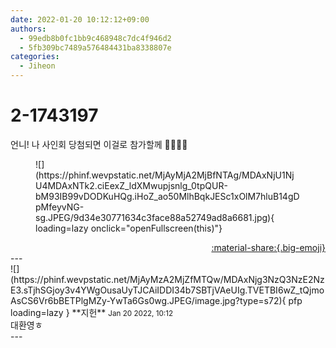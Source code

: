 ```yaml
---
date: 2022-01-20 10:12:12+09:00
authors:
  - 99edb8b0fc1bb9c468948c7dc4f946d2
  - 5fb309bc7489a576484431ba8338807e
categories:
  - Jiheon
---
```


# 2-1743197

<div class="post-container" markdown="1">
<div class="content-container md-sidebar__scrollwrap" markdown="1">

언니! 나 사인회 당첨되면 이걸로 참가할께 🍅💛💛💛
<figure markdown="1">
![](https://phinf.wevpstatic.net/MjAyMjA2MjBfNTAg/MDAxNjU1NjU4MDAxNTk2.ciEexZ_ldXMwupjsnlg_0tpQUR-bM93IB99vDODKuHQg.iHoZ_ao50MlhBqkJESc1xOlM7hluB14gDpMfeyvNG-sg.JPEG/9d34e30771634c3face88a52749ad8a6681.jpg){ loading=lazy onclick="openFullscreen(this)"}
</figure>


</div>
</div>

<div style="text-align: right;" markdown="1">
<a href="https://weverse.io/fromis9/fanpost/2-1743197" style="text-align: right;">:material-share:{.big-emoji}</a>
</div>
---

<div class="comments-container md-sidebar__scrollwrap" markdown="1">
<div class="comment" markdown="1">
<div class='id-container' markdown="1">
![](https://phinf.wevpstatic.net/MjAyMzA2MjZfMTQw/MDAxNjg3NzQ3NzE2NzE3.sTjhSGjoy3v4YWgOusaUyTJCAiIDDI34b7SBTjVAeUIg.TVETBI6wZ_tQjmoAsCS6Vr6bBETPlgMZy-YwTa6Gs0wg.JPEG/image.jpg?type=s72){ pfp loading=lazy }
**<span class="artist">지헌</span>** <small>Jan 20 2022, 10:12</small><br>
</div>
<div class='comment-body' markdown="1">
대환영ㅎ
</div>
</div>
</div>
---
